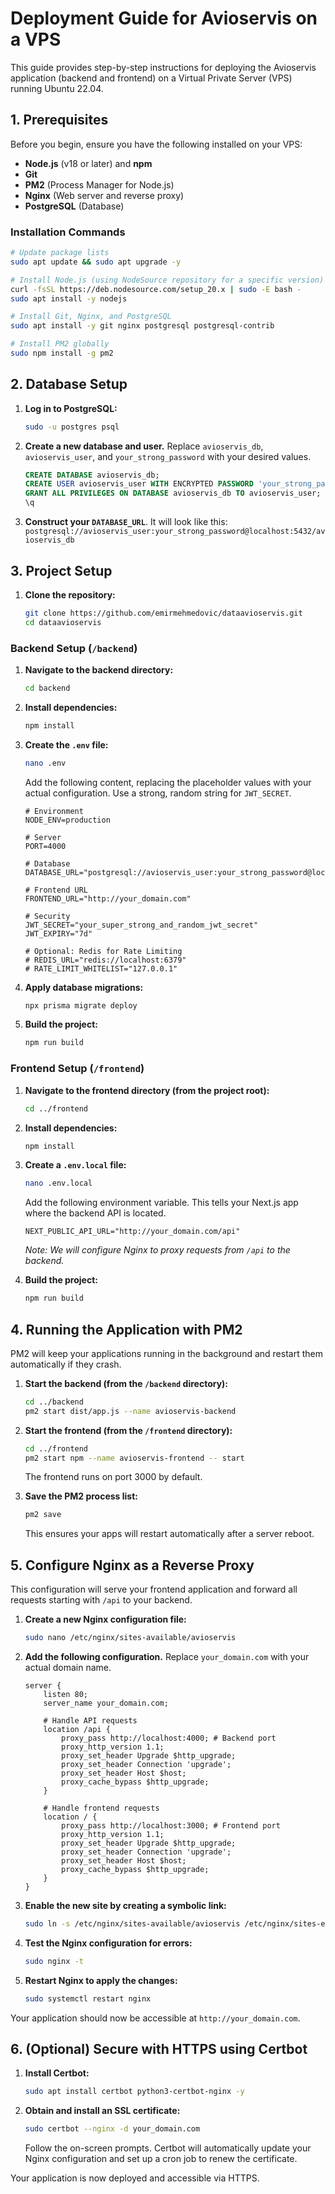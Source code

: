 # Deployment Guide for Avioservis on a VPS

This guide provides step-by-step instructions for deploying the Avioservis application (backend and frontend) on a Virtual Private Server (VPS) running Ubuntu 22.04.

## 1. Prerequisites

Before you begin, ensure you have the following installed on your VPS:

- **Node.js** (v18 or later) and **npm**
- **Git**
- **PM2** (Process Manager for Node.js)
- **Nginx** (Web server and reverse proxy)
- **PostgreSQL** (Database)

### Installation Commands

```bash
# Update package lists
sudo apt update && sudo apt upgrade -y

# Install Node.js (using NodeSource repository for a specific version)
curl -fsSL https://deb.nodesource.com/setup_20.x | sudo -E bash -
sudo apt install -y nodejs

# Install Git, Nginx, and PostgreSQL
sudo apt install -y git nginx postgresql postgresql-contrib

# Install PM2 globally
sudo npm install -g pm2
```

## 2. Database Setup

1.  **Log in to PostgreSQL:**
    ```bash
    sudo -u postgres psql
    ```

2.  **Create a new database and user.** Replace `avioservis_db`, `avioservis_user`, and `your_strong_password` with your desired values.
    ```sql
    CREATE DATABASE avioservis_db;
    CREATE USER avioservis_user WITH ENCRYPTED PASSWORD 'your_strong_password';
    GRANT ALL PRIVILEGES ON DATABASE avioservis_db TO avioservis_user;
    \q
    ```

3.  **Construct your `DATABASE_URL`**. It will look like this:
    `postgresql://avioservis_user:your_strong_password@localhost:5432/avioservis_db`

## 3. Project Setup

1.  **Clone the repository:**
    ```bash
    git clone https://github.com/emirmehmedovic/dataavioservis.git
    cd dataavioservis
    ```

### Backend Setup (`/backend`)

1.  **Navigate to the backend directory:**
    ```bash
    cd backend
    ```

2.  **Install dependencies:**
    ```bash
    npm install
    ```

3.  **Create the `.env` file:**
    ```bash
    nano .env
    ```
    Add the following content, replacing the placeholder values with your actual configuration. Use a strong, random string for `JWT_SECRET`.

    ```env
    # Environment
    NODE_ENV=production

    # Server
    PORT=4000

    # Database
    DATABASE_URL="postgresql://avioservis_user:your_strong_password@localhost:5432/avioservis_db"

    # Frontend URL
    FRONTEND_URL="http://your_domain.com"

    # Security
    JWT_SECRET="your_super_strong_and_random_jwt_secret"
    JWT_EXPIRY="7d"

    # Optional: Redis for Rate Limiting
    # REDIS_URL="redis://localhost:6379"
    # RATE_LIMIT_WHITELIST="127.0.0.1"
    ```

4.  **Apply database migrations:**
    ```bash
    npx prisma migrate deploy
    ```

5.  **Build the project:**
    ```bash
    npm run build
    ```

### Frontend Setup (`/frontend`)

1.  **Navigate to the frontend directory (from the project root):**
    ```bash
    cd ../frontend
    ```

2.  **Install dependencies:**
    ```bash
    npm install
    ```

3.  **Create a `.env.local` file:**
    ```bash
    nano .env.local
    ```
    Add the following environment variable. This tells your Next.js app where the backend API is located.

    ```env
    NEXT_PUBLIC_API_URL="http://your_domain.com/api"
    ```
    *Note: We will configure Nginx to proxy requests from `/api` to the backend.*

4.  **Build the project:**
    ```bash
    npm run build
    ```

## 4. Running the Application with PM2

PM2 will keep your applications running in the background and restart them automatically if they crash.

1.  **Start the backend (from the `/backend` directory):**
    ```bash
    cd ../backend
    pm2 start dist/app.js --name avioservis-backend
    ```

2.  **Start the frontend (from the `/frontend` directory):**
    ```bash
    cd ../frontend
    pm2 start npm --name avioservis-frontend -- start
    ```
    The frontend runs on port 3000 by default.

3.  **Save the PM2 process list:**
    ```bash
    pm2 save
    ```
    This ensures your apps will restart automatically after a server reboot.

## 5. Configure Nginx as a Reverse Proxy

This configuration will serve your frontend application and forward all requests starting with `/api` to your backend.

1.  **Create a new Nginx configuration file:**
    ```bash
    sudo nano /etc/nginx/sites-available/avioservis
    ```

2.  **Add the following configuration.** Replace `your_domain.com` with your actual domain name.

    ```nginx
    server {
        listen 80;
        server_name your_domain.com;

        # Handle API requests
        location /api {
            proxy_pass http://localhost:4000; # Backend port
            proxy_http_version 1.1;
            proxy_set_header Upgrade $http_upgrade;
            proxy_set_header Connection 'upgrade';
            proxy_set_header Host $host;
            proxy_cache_bypass $http_upgrade;
        }

        # Handle frontend requests
        location / {
            proxy_pass http://localhost:3000; # Frontend port
            proxy_http_version 1.1;
            proxy_set_header Upgrade $http_upgrade;
            proxy_set_header Connection 'upgrade';
            proxy_set_header Host $host;
            proxy_cache_bypass $http_upgrade;
        }
    }
    ```

3.  **Enable the new site by creating a symbolic link:**
    ```bash
    sudo ln -s /etc/nginx/sites-available/avioservis /etc/nginx/sites-enabled/
    ```

4.  **Test the Nginx configuration for errors:**
    ```bash
    sudo nginx -t
    ```

5.  **Restart Nginx to apply the changes:**
    ```bash
    sudo systemctl restart nginx
    ```

Your application should now be accessible at `http://your_domain.com`.

## 6. (Optional) Secure with HTTPS using Certbot

1.  **Install Certbot:**
    ```bash
    sudo apt install certbot python3-certbot-nginx -y
    ```

2.  **Obtain and install an SSL certificate:**
    ```bash
    sudo certbot --nginx -d your_domain.com
    ```
    Follow the on-screen prompts. Certbot will automatically update your Nginx configuration and set up a cron job to renew the certificate.

Your application is now deployed and accessible via HTTPS.
